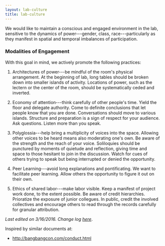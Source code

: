 ```yaml
---
layout: lab-culture
title: lab-culture
---
```


We would like to maintain a conscious and engaged environment in the lab,
sensitive to the dynamics of power---gender, class, race---particularly as
they manifest in spatial and temporal imbalances of participation.

### Modalities of Engagement

With this goal in mind, we actively promote the following practices:

1. Architectures of power---be mindful of the room's physical arrangement. At
the beginning of lab, long tables should be broken down into smaller islands
of activity. Locations of power, such as the lectern or the center of the
room, should be systematically ceded and inverted.

2. Economy of attention---think carefully of other people's time. Yield the
floor and delegate authority. Come to definite conclusions that let people
know that you are done. Conversations should move to various islands.
Structure and preparation is a sign of respect for your audience. Ask
questions. Listen more than you speak.

3. Polyglossia---help bring a multiplicity of voices into the space. Allowing
other voices to be heard means also moderating one's own. Be aware of the
strength and the reach of your voice. Soliloquies should be punctured by
moments of quietude and reflection, giving time and space to those hesitant to
join in the discussion. Watch for cues of others trying to speak but being
interrupted or denied the opportunity.

4. Peer Learning---avoid long explanations and pontificating. We want to
facilitate peer learning. Allow others the opportunity to figure it out on
their own.

5. Ethics of shared labor---make labor visible. Keep a manifest of project work done, to the extent possible.  Be aware of credit hierarchies. Prioratize the exposure of junior collegues. In public, credit the involved collectives and encourage others to read through the records carefully for granular attribution.

*Last edited on 3/16/2016. Change log
[here](https://github.com/xpmethod/xpmethod.github.io/commits/master/lab-culture.md)*.

Inspired by similar documents at:

- <http://bangbangcon.com/conduct.html>


